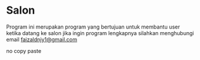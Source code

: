 # Salon
Program ini merupakan program yang bertujuan untuk membantu user ketika datang ke salon
jika ingin program lengkapnya silahkan menghubungi email faizaldnjy1@gmail.com

no copy paste
